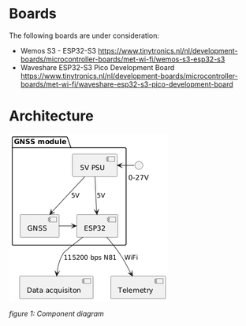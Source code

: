 # Boards

The following boards are under consideration: 

- Wemos S3 - ESP32-S3 https://www.tinytronics.nl/nl/development-boards/microcontroller-boards/met-wi-fi/wemos-s3-esp32-s3
- Waveshare ESP32-S3 Pico Development Board https://www.tinytronics.nl/nl/development-boards/microcontroller-boards/met-wi-fi/waveshare-esp32-s3-pico-development-board


# Architecture

![HWComponentDiagram.png](images/HWComponentDiagram.png)

*figure 1: Component diagram*



